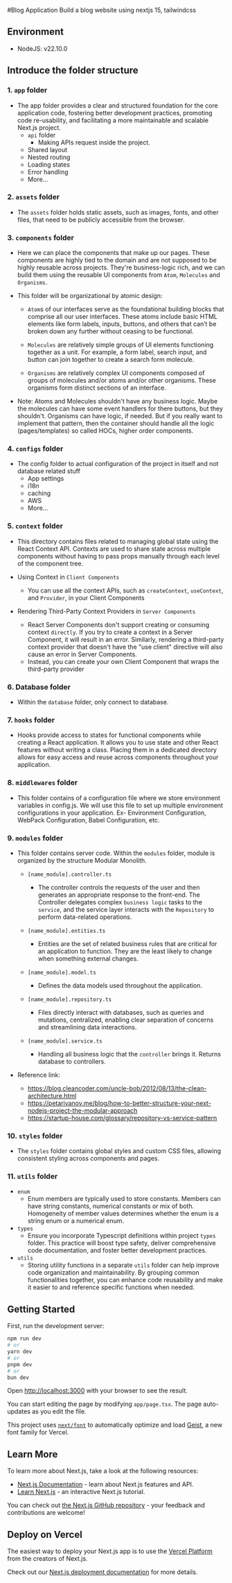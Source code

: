 #Blog Application
Build a blog website using nextjs 15, tailwindcss

## Environment
* NodeJS: v22.10.0

## Introduce the folder structure

### 1. `app` folder
* The app folder provides a clear and structured foundation for the core application code, fostering better development
  practices, promoting code re-usability, and facilitating a more maintainable and scalable Next.js project.
    * `api` folder
        * Making APIs request inside the project.
    * Shared layout
    * Nested routing
    * Loading states
    * Error handling
    * More...

### 2. `assets` folder
* The `assets` folder holds static assets, such as images, fonts, and other files, that need to be publicly accessible from
  the browser.

### 3. `components` folder
* Here we can place the components that make up our pages. These components are highly tied to the domain
  and are not supposed to be highly reusable across projects. They're business-logic rich,
  and we can build them using the reusable UI components from `Atom`, `Molecules` and `Organisms`.

* This folder will be organizational by atomic design:
    * `Atom`s of our interfaces serve as the foundational building blocks that comprise all our user interfaces.
      These atoms include basic HTML elements like form labels, inputs, buttons, and others that can’t be broken down
      any further without ceasing to be functional.

    * `Molecules` are relatively simple groups of UI elements functioning together as a unit. For example, a form label,
      search input, and button can join together to create a search form molecule.

    * `Organisms` are relatively complex UI components composed of groups of molecules and/or atoms and/or other
      organisms. These organisms form distinct sections of an interface.

* Note: Atoms and Molecules shouldn't have any business logic. Maybe the molecules can have some event handlers for
  there buttons, but they shouldn't. Organisms can have logic, if needed. But if you really want to implement that
  pattern, then the container should handle all the logic (pages/templates) so called HOCs, higher order components.

### 4. `configs` folder
* The config folder to actual configuration of the project in itself and not database related stuff
    * App settings
    * i18n
    * caching
    * AWS
    * More...

### 5. `context` folder
* This directory contains files related to managing global state using the React Context API. Contexts are used to
  share state across multiple components without having to pass props manually through each level of the
  component tree.

* Using Context in `Client Components`
    * You can use all the context APIs, such as `createContext`, `useContext`, and `Provider`, in your Client Components

* Rendering Third-Party Context Providers in `Server Components`
    * React Server Components don't support creating or consuming context `directly`. If you try to create a context in
      a Server Component, it will result in an error. Similarly, rendering a third-party context provider that doesn't
      have the "use client" directive will also cause an error in Server Components.
    * Instead, you can create your own Client Component that wraps the third-party provider

### 6. Database folder
* Within the `database` folder, only connect to database.

### 7. `hooks` folder
* Hooks provide access to states for functional components while creating a React application. It allows you to use
  state and other React features without writing a class. Placing them in a dedicated directory allows for easy access
  and reuse across components throughout your application.

### 8. `middlewares` folder
* This folder contains of a configuration file where we store environment variables in config.js. We will use this file
  to set up multiple environment configurations in your application. Ex- Environment Configuration, WebPack Configuration,
  Babel Configuration, etc.

### 9. `modules` folder
* This folder contains server code. Within the `modules` folder, module is organized by the structure Modular Monolith.
    * `[name_module].controller.ts`
        * The controller controls the requests of the user and then generates an appropriate response to the front-end.
          The Controller delegates complex `business logic` tasks to the `service`, and the service layer interacts
          with the `Repository` to perform data-related operations.

    * `[name_module].entities.ts`
        * Entities are the set of related business rules that are critical for an application to function. They are the
          least likely to change when something external changes.

    * `[name_module].model.ts`
        * Defines the data models used throughout the application.

    * `[name_module].repository.ts`
        * Files directly interact with databases, such as queries and mutations, centralized, enabling clear separation of
          concerns and streamlining data interactions.

    * `[name_module].service.ts`
        * Handling all business logic that the `controller` brings it. Returns database to controllers.

* Reference link:
    * https://blog.cleancoder.com/uncle-bob/2012/08/13/the-clean-architecture.html
    * https://petarivanov.me/blog/how-to-better-structure-your-next-nodejs-project-the-modular-approach
    * https://startup-house.com/glossary/repository-vs-service-pattern

### 10. `styles` folder
* The `styles` folder contains global styles and custom CSS files, allowing consistent styling across components and pages.

### 11. `utils` folder
* `enum`
    * Enum members are typically used to store constants. Members can have string constants, numerical constants
      or mix of both. Homogeneity of member values determines whether the enum is a string enum or a numerical enum.
* `types`
    * Ensure you incorporate Typescript definitions within project `types` folder.
      This practice will boost type safety, deliver comprehensive code documentation, and foster better development practices.
* `utils`
    * Storing utility functions in a separate `utils` folder can help improve code organization and maintainability.
      By grouping common functionalities together, you can enhance code reusability and make it easier to and reference specific
      functions when needed.


## Getting Started

First, run the development server:

```bash
npm run dev
# or
yarn dev
# or
pnpm dev
# or
bun dev
```

Open [http://localhost:3000](http://localhost:3000) with your browser to see the result.

You can start editing the page by modifying `app/page.tsx`. The page auto-updates as you edit the file.

This project uses [`next/font`](https://nextjs.org/docs/app/building-your-application/optimizing/fonts) to automatically optimize and load [Geist](https://vercel.com/font), a new font family for Vercel.

## Learn More

To learn more about Next.js, take a look at the following resources:

- [Next.js Documentation](https://nextjs.org/docs) - learn about Next.js features and API.
- [Learn Next.js](https://nextjs.org/learn) - an interactive Next.js tutorial.

You can check out [the Next.js GitHub repository](https://github.com/vercel/next.js) - your feedback and contributions are welcome!

## Deploy on Vercel

The easiest way to deploy your Next.js app is to use the [Vercel Platform](https://vercel.com/new?utm_medium=default-template&filter=next.js&utm_source=create-next-app&utm_campaign=create-next-app-readme) from the creators of Next.js.

Check out our [Next.js deployment documentation](https://nextjs.org/docs/app/building-your-application/deploying) for more details.

